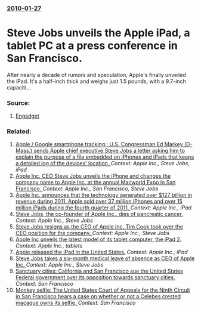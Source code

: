### [2010-01-27](/news/2010/01/27/index.md)

# Steve Jobs unveils the Apple iPad, a tablet PC at a press conference in San Francisco. 

After nearly a decade of rumors and speculation, Apple&#039;s finally unveiled the iPad. It&#039;s a half-inch thick and weighs just 1.5 pounds, with a 9.7-inch capaciti...


### Source:

1. [Engadget](http://www.engadget.com/2010/01/27/the-apple-ipad/)

### Related:

1. [Apple / Google smartphone tracking:: U.S. Congressman Ed Markey (D-Mass.) sends Apple chief executive Steve Jobs a letter asking him to explain the purpose of a file embedded on iPhones and iPads that keeps a detailed log of the devices' location. ](/news/2011/04/21/apple-google-smartphone-tracking-u-s-congressman-ed-markey-d-mass-sends-apple-chief-executive-steve-jobs-a-letter-asking-him-to-expl.md) _Context: Apple Inc., Steve Jobs, iPad_
2. [ Apple Inc. CEO Steve Jobs unveils the iPhone and changes the company name to Apple Inc. at the annual Macworld Expo in San Francisco. ](/news/2007/01/9/apple-inc-ceo-steve-jobs-unveils-the-iphone-and-changes-the-company-name-to-apple-inc-at-the-annual-macworld-expo-in-san-francisco.md) _Context: Apple Inc., San Francisco, Steve Jobs_
3. [Apple Inc. announces that the technology generated over $127 billion in revenue during 2011. Apple sold over 37 million iPhones and over 15 million iPads during the fourth quarter of 2011. ](/news/2012/01/24/apple-inc-announces-that-the-technology-generated-over-127-billion-in-revenue-during-2011-apple-sold-over-37-million-iphones-and-over-15.md) _Context: Apple Inc., iPad_
4. [Steve Jobs, the co-founder of Apple Inc., dies of pancreatic cancer. ](/news/2011/10/5/steve-jobs-the-co-founder-of-apple-inc-dies-of-pancreatic-cancer.md) _Context: Apple Inc., Steve Jobs_
5. [Steve Jobs resigns as the CEO of Apple Inc. Tim Cook took over the CEO position for the company. ](/news/2011/08/24/steve-jobs-resigns-as-the-ceo-of-apple-inc-tim-cook-took-over-the-ceo-position-for-the-company.md) _Context: Apple Inc., Steve Jobs_
6. [Apple Inc unveils the latest model of its tablet computer, the iPad 2. ](/news/2011/03/2/apple-inc-unveils-the-latest-model-of-its-tablet-computer-the-ipad-2.md) _Context: Apple Inc., tablets_
7. [ Apple released the iPad in the United States.](/news/2010/04/3/apple-released-the-ipad-in-the-united-states.md) _Context: Apple Inc., iPad_
8. [ Steve Jobs takes a six-month medical leave of absence as CEO of Apple Inc. ](/news/2009/01/14/steve-jobs-takes-a-six-month-medical-leave-of-absence-as-ceo-of-apple-inc.md) _Context: Apple Inc., Steve Jobs_
9. [Sanctuary cities: California and San Francisco sue the United States Federal government over its opposition towards sanctuary cities. ](/news/2017/08/14/sanctuary-cities-california-and-san-francisco-sue-the-united-states-federal-government-over-its-opposition-towards-sanctuary-cities.md) _Context: San Francisco_
10. [Monkey selfie: The United States Court of Appeals for the Ninth Circuit in San Francisco hears a case on whether or not a Celebes crested macaque owns its selfie. ](/news/2017/07/12/monkey-selfie-the-united-states-court-of-appeals-for-the-ninth-circuit-in-san-francisco-hears-a-case-on-whether-or-not-a-celebes-crested-ma.md) _Context: San Francisco_
